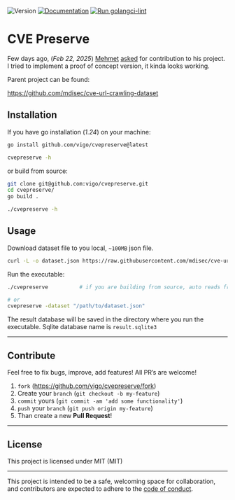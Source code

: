 ![Version](https://img.shields.io/badge/version-0.0.0-orange.svg)
[![Documentation](https://godoc.org/github.com/vigo/cvepreserve?status.svg)](https://pkg.go.dev/github.com/vigo/cvepreserve)
[![Run golangci-lint](https://github.com/vigo/cvepreserve/actions/workflows/go-lint.yml/badge.svg)](https://github.com/vigo/cvepreserve/actions/workflows/go-lint.yml)

# CVE Preserve

Few days ago, (*Feb 22, 2025*) [Mehmet][01] [asked][02] for contribution to his
project. I tried to implement a proof of concept version, it kinda looks
working.

Parent project can be found:

https://github.com/mdisec/cve-url-crawling-dataset

## Installation

If you have go installation (*1.24*) on your machine:

```bash
go install github.com/vigo/cvepreserve@latest

cvepreserve -h
```

or build from source:

```bash
git clone git@github.com:vigo/cvepreserve.git
cd cvepreserve/
go build .

./cvepreserve -h
```

## Usage

Download dataset file to you local, `~100MB` json file.

```bash
curl -L -o dataset.json https://raw.githubusercontent.com/mdisec/cve-url-crawling-dataset/main/dataset.json
```

Run the executable:

```bash
./cvepreserve          # if you are building from source, auto reads from dataset.json

# or
cvepreserve -dataset "/path/to/dataset.json"
```

The result database will be saved in the directory where you run the executable.
Sqlite database name is `result.sqlite3`

---

## Contribute

Feel free to fix bugs, improve, add features! All PR’s are welcome!

1. `fork` (https://github.com/vigo/cvepreserve/fork)
1. Create your `branch` (`git checkout -b my-feature`)
1. `commit` yours (`git commit -am 'add some functionality'`)
1. `push` your `branch` (`git push origin my-feature`)
1. Than create a new **Pull Request**!

---

## License

This project is licensed under MIT (MIT)

---

This project is intended to be a safe, welcoming space for collaboration, and
contributors are expected to adhere to the [code of conduct][coc].

[01]: https://github.com/mdisec/
[02]: https://x.com/mdisec

[coc]: https://github.com/vigo/cvepreserve/blob/main/CODE_OF_CONDUCT.md
